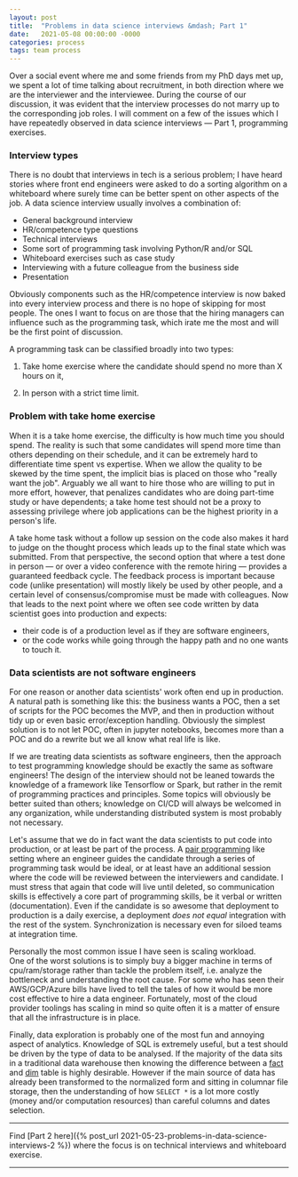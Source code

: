 ```yaml
---
layout: post
title:  "Problems in data science interviews &mdash; Part 1"
date:   2021-05-08 00:00:00 -0000
categories: process
tags: team process
---
```

Over a social event where me and some friends from my PhD days met up, we spent a lot of time talking
about recruitment, in both direction where we are the interviewer and the interviewee.  During the
course of our discussion, it was evident that the interview processes do not marry up to the corresponding
job roles.  I will comment on a few of the issues which I have repeatedly observed in data science interviews &mdash;
Part 1, programming exercises. 

### Interview types

There is no doubt that interviews in tech is a serious problem; I have heard stories where front end engineers
were asked to do a sorting algorithm on a whiteboard where surely time can be better spent on other aspects of the job.
A data science interview usually involves a combination of:
- General background interview
- HR/competence type questions
- Technical interviews
- Some sort of programming task involving Python/R and/or SQL
- Whiteboard exercises such as case study
- Interviewing with a future colleague from the business side
- Presentation

Obviously components such as the HR/competence interview is now baked into every interview process
and there is no hope of skipping for most people.  The ones I want to focus on are those that the hiring managers
can influence such as the programming task, which irate me the most and will be the first point of discussion.  

A programming task can be classified broadly into two types:

1. Take home exercise where the candidate should spend no more than X hours on it,

2. In person with a strict time limit.

### Problem with take home exercise

When it is a take home exercise, the difficulty is how much time you should spend.  The reality is such that
some candidates will spend more time than others depending on their schedule, and it can be extremely hard to
differentiate time spent vs expertise. When we allow the quality to be skewed by the time spent, the implicit bias
is placed on those who "really want the job".  Arguably we all want to hire those who are willing to put in more
effort, however, that penalizes candidates who are doing part-time study or have dependents; a take home test
should not be a proxy to assessing privilege where job applications can be the highest priority in a person's life. 

A take home task without a follow up session on the code also makes it hard to judge on the thought process
which leads up to the final state which was submitted.  From that perspective, the second option that where
a test done in person &mdash; or over a video conference with the remote hiring &mdash; provides
a guaranteed feedback cycle.  The feedback process is important because code (unlike presentation) will
mostly likely be used by other people, and a certain level of consensus/compromise must be made with colleagues.
Now that leads to the next point where we often see code written by data scientist goes into production and expects:
- their code is of a production level as if they are software engineers,
- or the code works while going through the happy path and no one wants to touch it.

### Data scientists are not software engineers

For one reason or another data scientists' work often end up in production.  A natural path is something like this:
the business wants a POC, then a set of scripts for the POC becomes the MVP, and then in production without
tidy up or even basic error/exception handling.  Obviously the simplest solution is to not let POC, often
in jupyter notebooks, becomes more than a POC and do a rewrite but we all know what real life is like.
 
If we are treating data scientists as software engineers, then the approach
to test programming knowledge should be exactly the same as software engineers!  The design of the interview
should not be leaned towards the knowledge of a framework like Tensorflow or Spark, but rather in the remit
of programming practices and principles.  Some topics will obviously be better suited than others; knowledge
on CI/CD will always be welcomed in any organization, while understanding distributed system is most
probably not necessary. 

Let's assume that we do in fact want the data scientists to put code into production, or at least be part of
the process.  A
[pair programming](https://en.wikipedia.org/wiki/Pair_programming) like setting where an engineer guides the
candidate through a series of programming task would be ideal, or at least have an additional session where
the code will be reviewed between the interviewers and candidate.
I must stress that again that code will live until deleted, so communication skills is effectively a
core part of programming skills, be it verbal or written (documentation). Even if the candidate is so awesome that
deployment to production is a daily exercise, a deployment *does not equal* integration with the rest of the system. 
Synchronization is necessary even for siloed teams at integration time.

Personally the most common issue I have seen is scaling workload.  
One of the worst solutions is to simply buy a bigger machine in terms of cpu/ram/storage rather than
tackle the problem itself, i.e. analyze the bottleneck and understanding the root cause.  For some who has seen
their AWS/GCP/Azure bills have lived to tell the tales of how it would be more cost effective to hire a
data engineer.  Fortunately, most of the cloud provider toolings has scaling in mind so quite often
it is a matter of ensure that all the infrastructure is in place.

Finally, data exploration is probably one of the most fun and annoying aspect of analytics.  Knowledge of SQL is
extremely useful, but a test should be driven by the type of data to be analysed.  If the
majority of the data sits in a traditional data warehouse then knowing the difference between a
[fact](https://en.wikipedia.org/wiki/Fact_table) and [dim](https://en.wikipedia.org/wiki/Dimension_(data_warehouse))
table is highly desirable.  However if the main source of data has already been transformed to the normalized form
and sitting in columnar file storage, then the understanding of how `SELECT *` is a lot more costly (money and/or 
computation resources) than careful columns and dates selection.

---
Find [Part 2 here]({% post_url 2021-05-23-problems-in-data-science-interviews-2 %})
where the focus is on technical interviews and whiteboard exercise.

---
